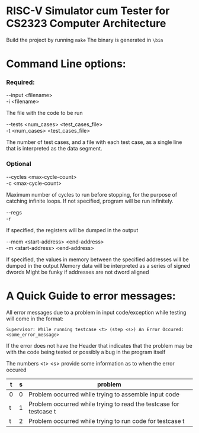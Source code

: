 # RISC-V Simulator cum Tester for CS2323 Computer Architecture

Build the project by running `make`
The binary is generated in `\bin`

# Command Line options:

### Required:

--input \<filename> <br>
-i \<filename>

The file with the code to be run

--tests \<num_cases> \<test_cases_file> <br>
-t \<num_cases> \<test_cases_file>

The number of test cases, and a file with each test case, as a single line that is interpreted as the data segment. 

### Optional

--cycles \<max-cycle-count> <br>
-c \<max-cycle-count>

Maximum number of cycles to run before stopping, for the purpose of catching infinite loops. If not specified, program will be run infinitely.

--regs <br>
-r

If specified, the registers will be dumped in the output

--mem \<start-address> \<end-address> <br> 
-m \<start-address> \<end-address>

If specified, the values in memory between the specified addresses will be dumped in the output
Memory data will be interpreted as a series of signed dwords
Might be funky if addresses are not dword aligned

# A Quick Guide to error messages:

All error messages due to a problem in input code/exception while testing will come in the format:

```
Supervisor: While running testcase <t> (step <s>) An Error Occured:
<some_error_message>
```

If the error does not have the Header that indicates that the problem may be with the code being tested or possibly a bug in the program itself

The numbers \<t> \<s> provide some information as to when the error occured

| t | s | problem |
|---|---|---------|
| 0 | 0 | Problem occurred while trying to assemble input code |
| t | 1 | Problem occurred while trying to read the testcase for testcase t |
| t | 2 | Problem occurred while trying to run code for testcase t |